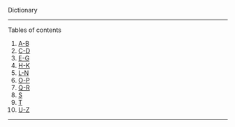 Dictionary

*******
Tables of contents 
 1. [A-B](https://github.com/fhumbertodf/dicionario/edit/master/READMEAB.md)
 2. [C-D](https://github.com/fhumbertodf/dicionario/edit/master/READMECD.md)
 3. [E-G](https://github.com/fhumbertodf/dicionario/edit/master/READMEEG.md)
 4. [H-K](https://github.com/fhumbertodf/dicionario/edit/master/READMEHK.md)
 5. [L-N](https://github.com/fhumbertodf/dicionario/edit/master/READMELN.md) 
 6. [O-P](https://github.com/fhumbertodf/dicionario/edit/master/READMEOP.md)
 7. [Q-R](https://github.com/fhumbertodf/dicionario/edit/master/READMEQR.md)
 8. [ S ](https://github.com/fhumbertodf/dicionario/edit/master/READMES.md)
 9. [ T ](https://github.com/fhumbertodf/dicionario/edit/master/READMET.md)
10. [U-Z](https://github.com/fhumbertodf/dicionario/edit/master/READMEUZ.md)
*******
